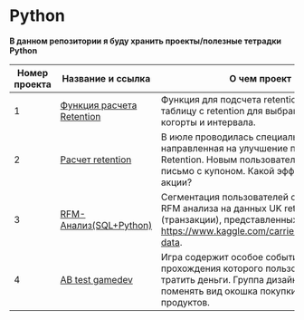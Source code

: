 # Python

**В данном репозитории я буду хранить проекты/полезные тетрадки Python**

Номер проекта | Название и ссылка | О чем проект | Используемые библиотеки |
--- | --- | --- | --- |
1 | [Функция расчета Retention](https://nbviewer.org/github/AlexandrBelokon/Python/blob/main/def_retention.ipynb "Функция расчета Retention (дневной/недельный/месячный)") | Функция для подсчета retention возвращает таблицу с retention для выбраного типа когорты и интервала. |`pandas, numpy`|
2 | [Расчет retention](https://nbviewer.org/github/AlexandrBelokon/Python/blob/main/retention_data.ipynb "Retention") | В июле проводилась специальная акция, направленная на улучшение показателя Retention. Новым пользователям присылали письмо с купоном. Какой эффект от данной акции? | `sqlite3, pandas, numpy, seaborn`|
3 | [RFM-Анализ(SQL+Python)](https://nbviewer.org/github/AlexandrBelokon/Python/blob/main/rfm_score.ipynb "RFM-Анализ(SQL+Python)") | Сегментация пользователей с помощью RFM анализа на данных UK retailer 2011 (транзакции), представленных  https://www.kaggle.com/carrie1/ecommerce-data. | `sqlite3, pandas, numpy, matplotlib, seaborn`|
4 | [AB test gamedev](https://nbviewer.org/github/AlexandrBelokon/Python/blob/main/ab_test_gamedev.ipynb "AB-test gamedev") | Игра содержит особое событие – ивент, для прохождения которого пользователи могут тратить деньги. Группа дизайнеров решила поменять вид окошка покупки ивентовых продуктов. | `pandas, numpy, tqdm`|
